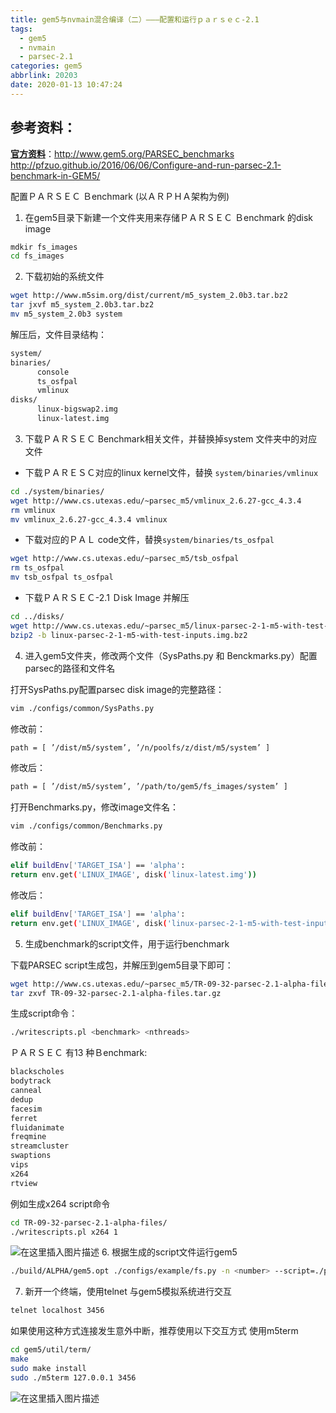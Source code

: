 ```yaml
---
title: gem5与nvmain混合编译（二）———配置和运行ｐａｒｓｅｃ-2.1
tags:
  - gem5
  - nvmain
  - parsec-2.1
categories: gem5
abbrlink: 20203
date: 2020-01-13 10:47:24
---
```

## **参考资料：**
[**官方资料**](http://www.gem5.org/PARSEC_benchmarks)：http://www.gem5.org/PARSEC_benchmarks
http://pfzuo.github.io/2016/06/06/Configure-and-run-parsec-2.1-benchmark-in-GEM5/

配置ＰＡＲＳＥＣ Ｂenchmark (以ＡＲＰＨＡ架构为例)
<!-- more -->
1. 在gem5目录下新建一个文件夹用来存储ＰＡＲＳＥＣ Ｂenchmark 的disk image

```bash
mdkir fs_images
cd fs_images
```

2. 下载初始的系统文件

```bash
wget http://www.m5sim.org/dist/current/m5_system_2.0b3.tar.bz2
tar jxvf m5_system_2.0b3.tar.bz2
mv m5_system_2.0b3 system
```
解压后，文件目录结构：

```bash
system/
binaries/
      console
      ts_osfpal
      vmlinux
disks/
      linux-bigswap2.img
      linux-latest.img
```

3. 下载ＰＡＲＳＥＣ Benchmark相关文件，并替换掉system 文件夹中的对应文件

- 下载ＰＡＲＥＳＣ对应的linux kernel文件，替换 `system/binaries/vmlinux`

```bash
cd ./system/binaries/
wget http://www.cs.utexas.edu/~parsec_m5/vmlinux_2.6.27-gcc_4.3.4
rm vmlinux
mv vmlinux_2.6.27-gcc_4.3.4 vmlinux
```

- 下载对应的ＰＡＬ code文件，替换`system/binaries/ts_osfpal`

```bash
wget http://www.cs.utexas.edu/~parsec_m5/tsb_osfpal
rm ts_osfpal
mv tsb_osfpal ts_osfpal
```

- 下载ＰＡＲＳＥＣ-2.1 Ｄisk Image 并解压

```bash
cd ../disks/
wget http://www.cs.utexas.edu/~parsec_m5/linux-parsec-2-1-m5-with-test-inputs.img.bz2
bzip2 -b linux-parsec-2-1-m5-with-test-inputs.img.bz2
```

4. 进入gem5文件夹，修改两个文件（SysPaths.py 和 Benckmarks.py）配置parsec的路径和文件名

打开SysPaths.py配置parsec disk image的完整路径：

```bash
vim ./configs/common/SysPaths.py 
```

修改前：

```bash
path = [ ’/dist/m5/system’, ’/n/poolfs/z/dist/m5/system’ ]
```

修改后：

```bash
path = [ ’/dist/m5/system’, ’/path/to/gem5/fs_images/system’ ]
```

打开Benchmarks.py，修改image文件名：

```bash
vim ./configs/common/Benchmarks.py
```

修改前：

```bash
elif buildEnv['TARGET_ISA'] == 'alpha':
return env.get('LINUX_IMAGE', disk('linux-latest.img'))
```

修改后：

```bash
elif buildEnv['TARGET_ISA'] == 'alpha':
return env.get('LINUX_IMAGE', disk('linux-parsec-2-1-m5-with-test-inputs.img'))
```

5. 生成benchmark的script文件，用于运行benchmark

下载PARSEC script生成包，并解压到gem5目录下即可：

```bash
wget http://www.cs.utexas.edu/~parsec_m5/TR-09-32-parsec-2.1-alpha-files.tar.gz
tar zxvf TR-09-32-parsec-2.1-alpha-files.tar.gz
```

生成script命令：

```bash
./writescripts.pl <benchmark> <nthreads>
```

ＰＡＲＳＥＣ 有13 种Ｂenchmark:

```bash
blackscholes
bodytrack
canneal
dedup
facesim
ferret
fluidanimate
freqmine
streamcluster
swaptions
vips
x264
rtview
```

例如生成x264 script命令

```bash
cd TR-09-32-parsec-2.1-alpha-files/
./writescripts.pl x264 1
```

![在这里插入图片描述](https://img-blog.csdnimg.cn/20190519103138529.png?x-oss-process=image/watermark,type_ZmFuZ3poZW5naGVpdGk,shadow_10,text_aHR0cHM6Ly9ibG9nLmNzZG4ubmV0L3d3d19pbmRvd3M=,size_16,color_FFFFFF,t_70)
 6. 根据生成的script文件运行gem5 

```bash
./build/ALPHA/gem5.opt ./configs/example/fs.py -n <number> --script=./path/to/runScript.rcS --caches --l2cache
```

7. 新开一个终端，使用telnet 与gem5模拟系统进行交互

```bash
telnet localhost 3456
```

如果使用这种方式连接发生意外中断，推荐使用以下交互方式
使用m5term

```bash
cd gem5/util/term/
make
sudo make install
sudo ./m5term 127.0.0.1 3456
```

![在这里插入图片描述](https://img-blog.csdnimg.cn/20190519104051256.png?x-oss-process=image/watermark,type_ZmFuZ3poZW5naGVpdGk,shadow_10,text_aHR0cHM6Ly9ibG9nLmNzZG4ubmV0L3d3d19pbmRvd3M=,size_16,color_FFFFFF,t_70)